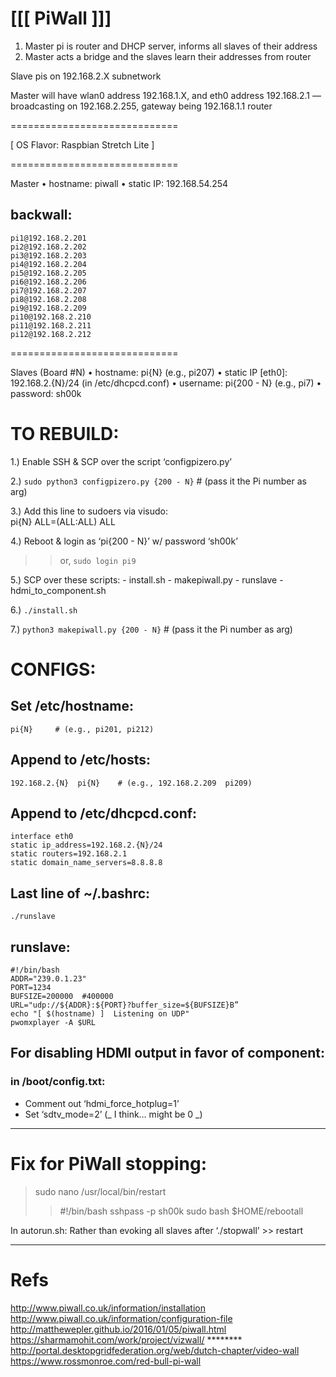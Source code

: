 # [[[  PiWall  ]]]

1. Master pi is router and DHCP server, informs all slaves of their address
2. Master acts a bridge and the slaves learn their addresses from router


Slave pis on 192.168.2.X subnetwork

Master will have wlan0 address 192.168.1.X, and eth0 address 192.168.2.1 — broadcasting on 192.168.2.255, gateway being 192.168.1.1 router
 
=============================

[  OS Flavor:  Raspbian Stretch Lite  ]

=============================

Master
	•	hostname: piwall
	•	static IP: 192.168.54.254

## backwall:
	pi1@192.168.2.201
	pi2@192.168.2.202
	pi3@192.168.2.203
	pi4@192.168.2.204
	pi5@192.168.2.205
	pi6@192.168.2.206
	pi7@192.168.2.207
	pi8@192.168.2.208
	pi9@192.168.2.209
	pi10@192.168.2.210
	pi11@192.168.2.211
	pi12@192.168.2.212

=============================

Slaves (Board #N)
	•	hostname: pi{N}    (e.g., pi207)
	•	static IP [eth0]: 192.168.2.{N}/24  (in /etc/dhcpcd.conf)
	•	username: pi{200 - N}   (e.g., pi7)
	•	password: sh00k

#  TO REBUILD:

1.) Enable SSH & SCP over the script ‘configpizero.py’

2.) `sudo python3 configpizero.py {200 - N}`   # (pass it the Pi number as arg)

3.) Add this line to sudoers via visudo:  
	pi{N}	ALL=(ALL:ALL) ALL
	
4.) Reboot & login as ‘pi{200 - N}’ w/ password ‘sh00k’
>> or, `sudo login pi9`

5.) SCP over these scripts:
	- install.sh
	- makepiwall.py
	- runslave
	- hdmi_to_component.sh

6.) `./install.sh`

7.) `python3 makepiwall.py {200 - N}`   # (pass it the Pi number as arg)


#  CONFIGS:

## Set /etc/hostname:
	pi{N}     # (e.g., pi201, pi212)

## Append to /etc/hosts:
	192.168.2.{N}  pi{N}    # (e.g., 192.168.2.209  pi209)

## Append to /etc/dhcpcd.conf:
	interface eth0
	static ip_address=192.168.2.{N}/24
	static routers=192.168.2.1
	static domain_name_servers=8.8.8.8

## Last line of ~/.bashrc:  
	./runslave

## runslave:
	#!/bin/bash
	ADDR="239.0.1.23"
	PORT=1234
	BUFSIZE=200000  #400000
	URL="udp://${ADDR}:${PORT}?buffer_size=${BUFSIZE}B”
	echo "[ $(hostname) ]  Listening on UDP"
	pwomxplayer -A $URL


## For disabling HDMI output in favor of component:
### in /boot/config.txt:
-	Comment out ‘hdmi_force_hotplug=1’
-	Set ‘sdtv_mode=2’	(_ I think… might be 0 _)


____________________________________________


# Fix for PiWall stopping:
> sudo nano /usr/local/bin/restart
>>	#!/bin/bash
	sshpass -p sh00k sudo bash $HOME/rebootall

In autorun.sh:
	Rather than evoking all slaves after ‘./stopwall’
	>> restart

____________________________________________


# Refs
http://www.piwall.co.uk/information/installation
http://www.piwall.co.uk/information/configuration-file  
http://matthewepler.github.io/2016/01/05/piwall.html
https://sharmamohit.com/work/project/vizwall/ ********
http://portal.desktopgridfederation.org/web/dutch-chapter/video-wall
https://www.rossmonroe.com/red-bull-pi-wall

